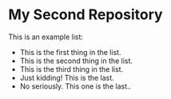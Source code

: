 # My Second Repository

This is an example list:
* This is the first thing in the list.
* This is the second thing in the list.
* This is the third thing in the list.
* Just kidding! This is the last.
* No seriously. This one is the last..